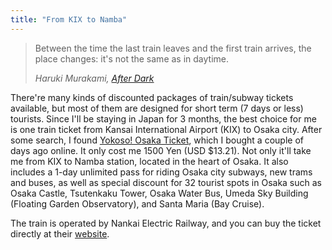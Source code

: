 ```yaml
---
title: "From KIX to Namba"
---
```


> Between the time the last train leaves and the first train arrives, the place changes: it's not the same as in daytime.
>
> <cite>Haruki Murakami, [After Dark](http://amzn.to/2pQxLou)</cite>

There're many kinds of discounted packages of train/subway tickets available, but most of them are designed for short term (7 days or less) tourists. Since I'll be staying in Japan for 3 months, the best choice for me is one train ticket from Kansai International Airport (KIX) to Osaka city. After some search, I found [Yokoso! Osaka Ticket](http://www.howto-osaka.com/en/ticket/ticket/yokoso.html), which I bought a couple of days ago online. It only cost me 1500 Yen (USD $13.21). Not only it'll take me from KIX to Namba station, located in the heart of Osaka. It also includes a 1-day unlimited pass for riding Osaka city subways, new trams and buses, as well as special discount for 32 tourist spots in Osaka such as Osaka Castle, Tsutenkaku Tower, Osaka Water Bus, Umeda Sky Building (Floating Garden Observatory), and Santa Maria (Bay Cruise).

The train is operated by Nankai Electric Railway, and you can buy the ticket directly at their [website](http://www1.nanka-e-tabi.com/NEREN/itemlist.aspx?sk=1&ib=YOT).